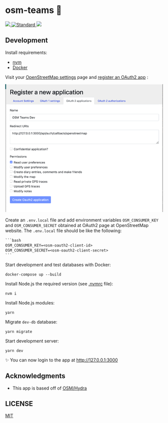 # osm-teams 🤝

<div>
  <a href="https://circleci.com/gh/developmentseed/osm-teams">
    <img src="https://circleci.com/gh/developmentseed/osm-teams.png" />
  </a>
  <a href="https://standardjs.com">
    <img src="https://img.shields.io/badge/code%20style-standard-brightgreen.svg?style=flat-square"
      alt="Standard" />
  </a>
  <a href="http://validator.swagger.io/validator/debug?url=https://raw.githubusercontent.com/developmentseed/osm-teams/master/docs/api.yml">
    <img src="http://validator.swagger.io/validator?url=https://raw.githubusercontent.com/developmentseed/osm-teams/master/docs/api.yml">
  </a>
  </div>

## Development

Install requirements:

- [nvm](https://github.com/creationix/nvm)
- [Docker](https://www.docker.com)

Visit your [OpenStreetMap settings](https://www.openstreetmap.org/account/edit) page and [register an OAuth2 app](https://www.openstreetmap.org/oauth2/applications) :

![OSM Client App](oauth2-osm-client-app.png "OAuth 2 page at OSM Website")

Create an `.env.local` file and add environment variables `OSM_CONSUMER_KEY` and `OSM_CONSUMER_SECRET` obtained at OAuth2 page at OpenStreetMap website. The `.env.local` file should be like the following:

    ```bash
    OSM_CONSUMER_KEY=<osm-oauth2-client-id>
    OSM_CONSUMER_SECRET=<osm-oauth2-client-secret>
    ```

Start development and test databases with Docker:

    docker-compose up --build

Install Node.js the required version (see [.nvmrc](.nvmrc) file):

    nvm i

Install Node.js modules:

    yarn

Migrate `dev-db` database:

    yarn migrate

Start development server:

    yarn dev

<!-- markdownlint-disable MD034 -->
✨ You can now login to the app at http://127.0.0.1:3000
<!-- markdownlint-enable MD034 -->

## Acknowledgments

- This app is based off of [OSM/Hydra](https://github.com/kamicut/osmhydra)

## LICENSE

[MIT](LICENSE)
